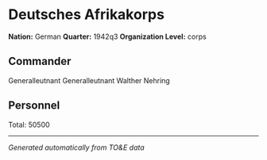 # Deutsches Afrikakorps

**Nation:** German
**Quarter:** 1942q3
**Organization Level:** corps

## Commander

Generalleutnant Generalleutnant Walther Nehring

## Personnel

Total: 50500

---
*Generated automatically from TO&E data*
